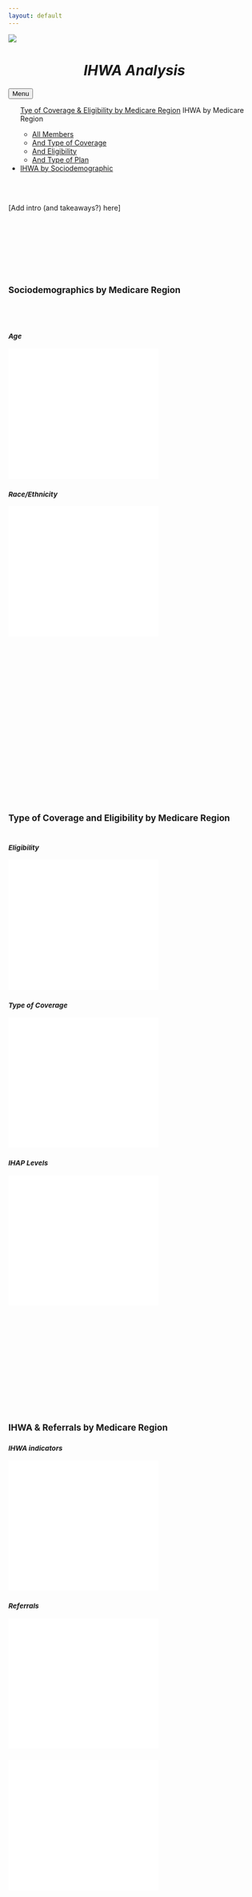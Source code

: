```yaml
---
layout: default
---
```

<meta name="viewport" content="width=device-width, initial-scale=1">
<link rel="stylesheet" href="https://cdnjs.cloudflare.com/ajax/libs/font-awesome/4.7.0/css/font-awesome.min.css">
<link rel="stylesheet" href="https://www.w3schools.com/w3css/4/w3.css">

<div id="title">
  <img src="images/humanaLogo2.png">
 <br>
  <h1><em><center>IHWA Analysis</center></em></h1>          
</div>
 
<div class="navbar">  
<div class="dropdown">
  <button class="dropbtn">Menu
   <i class="fa fa-caret-down"></i>
    </button>
  <div class="dropdown-content">
<ul id="nav">    
  <a href="#section1">Tye of Coverage & Eligibility by Medicare Region</a>
  <a>IHWA by Medicare Region</a>   
  <ul>
      <li><a href="#section2_all">All Members</a></li>
      <li><a href="#section2_coverage">And Type of Coverage</a></li>
      <li><a href="#section2_eligibility">And Eligibility</a></li>    
      <li><a href="#section2_plan">And Type of Plan</a></li>        
  </ul>  
  <li><a href="#section3">IHWA by Sociodemographic</a></li>
</ul>
</div>
</div>
</div>

<br>
 <br>
  <p>[Add intro (and takeaways?) here]</p>
 <br>
 <br>
 <br>
 <br>


<div class="main" id="1_sociodem_allRegions">
<br>
<br>    
<h2><small>Sociodemographics by Medicare Region</small></h2>
 <br>
 <br>      
<div class="row">
  <div class="column">
    <h3><b><i><small>Age</small></i></b></h3>
   <iframe src="maps/1_4_age_fullDataset.html" style="border:none;" height=260 width=300></iframe>
  </div>
  <div class="column">
    <h3><b><i><small>Race/Ethnicity</small></i></b></h3>
       <iframe src="maps/1_5_race_fullDataset.html" style="border:none;" height=260 width=300></iframe>
  </div>
</div>
 <br>
 <br>
 <br>
 <br>
 <br>
 <br>
 <br>
 <br>
 <br>
 <br>
 <br>
 <br>
 <br>
 <br>
 <br>
 <br>
 <br>
 <br>
 <br>
  
<div class="main" id="2_memberType_allRegions">
<h2><small>Type of Coverage and Eligibility by Medicare Region</small></h2>
    
<div class="row">
  <div class="column">
    <h3><b><i><small>Eligibility</small></i></b></h3>
   <iframe src="maps/1_2_MembershipType_fullDataset.html" style="border:none;" height=260 width=300></iframe>
  </div>
  <div class="column">
    <h3><b><i><small>Type of Coverage</small></i></b></h3>
       <iframe src="maps/1_3_PlanType_fullDataset.html" style="border:none;" height=260 width=300></iframe>
  </div>
</div>

<div class="row">
  <div class="column">
    <h3><b><i><small>IHAP Levels</small></i></b></h3>
   <iframe src="maps/1_1_IHAPlevel_fullDataset.html" style="border:none;" height=260 width=300></iframe>
  </div>
  <div class="column">
 <br>
 <br>

<!--     <p>[Add interpretation here]</p> -->
  </div>
</div>
</div>
 <br>
 <br>
 <br>
 <br>
 <br>
 <br>
 <br>
 <br>
 <br>
 <br>  

<div class="main" id="3_ihwa_fullDataset">
<h2><small>IHWA & Referrals by Medicare Region</small></h2>
    <h3><b><i><small>IHWA indicators</small></i></b></h3>
   <iframe src="maps/1_6_IHWA_fullDataset.html" style="border:none;" height=260 width=300></iframe>
  
<div class="row">
    <h3><b><i><small>Referrals</small></i></b></h3>

  <div class="column">
   <iframe src="maps/1_7_referrals_fullDataset.html" style="border:none;" height=260 width=300></iframe>
  </div>
  <div class="column">
    <h3><b><i><small> </small></i></b></h3>
   <iframe src="maps/1_8_referrals_fullDataset.html" style="border:none;" height=260 width=300></iframe>
  </div>
</div>  
</div>
  
  
  
  
  
  

